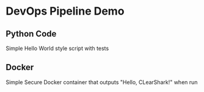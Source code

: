 # DevOps Pipeline Demo

## Python Code

Simple Hello World style script with tests

## Docker

Simple Secure Docker container that outputs "Hello, CLearShark!" when run
